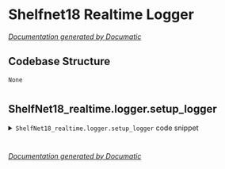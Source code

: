 # Shelfnet18 Realtime Logger

[_Documentation generated by Documatic_](https://www.documatic.com)

<!---Documatic-section-Codebase Structure-start--->
## Codebase Structure

<!---Documatic-block-system_architecture-start--->
```mermaid
None
```
<!---Documatic-block-system_architecture-end--->

# #
<!---Documatic-section-Codebase Structure-end--->

<!---Documatic-section-ShelfNet18_realtime.logger.setup_logger-start--->
## ShelfNet18_realtime.logger.setup_logger

<!---Documatic-section-setup_logger-start--->
<!---Documatic-block-ShelfNet18_realtime.logger.setup_logger-start--->
<details>
	<summary><code>ShelfNet18_realtime.logger.setup_logger</code> code snippet</summary>

```python
def setup_logger(logpth):
    logfile = 'BiSeNet-{}.log'.format(time.strftime('%Y-%m-%d-%H-%M-%S'))
    logfile = osp.join(logpth, logfile)
    FORMAT = '%(levelname)s %(filename)s(%(lineno)d): %(message)s'
    log_level = logging.INFO
    if dist.is_initialized() and (not dist.get_rank() == 0):
        log_level = logging.ERROR
    logging.basicConfig(level=log_level, format=FORMAT, filename=logfile)
    logging.root.addHandler(logging.StreamHandler())
```
</details>
<!---Documatic-block-ShelfNet18_realtime.logger.setup_logger-end--->
<!---Documatic-section-setup_logger-end--->

# #
<!---Documatic-section-ShelfNet18_realtime.logger.setup_logger-end--->

[_Documentation generated by Documatic_](https://www.documatic.com)